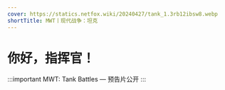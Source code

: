 ```yaml
---
cover: https://statics.netfox.wiki/20240427/tank_1.3rb12ibsw8.webp
shortTitle: MWT丨现代战争：坦克
---
```


# 你好，指挥官！

:::important MWT: Tank Battles — 预告片公开
:::

<BiliBili bvid="BV1cD421n7Ue" />